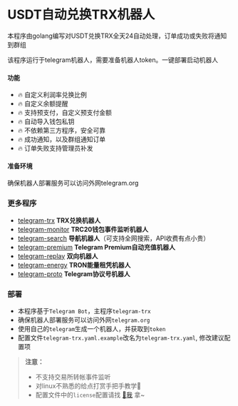 # USDT自动兑换TRX机器人

本程序由golang编写对USDT兑换TRX全天24自动处理，订单成功或失败将通知到群组

该程序运行于telegram机器人，需要准备机器人token。一键部署启动机器人

#### 功能
* 🔥 自定义利润率兑换比例
* 🔥 自定义余额提醒
* 🔥 支持预支付，自定义预支付金额
* 🔥 自动导入钱包私钥
* 🔥 不依赖第三方程序，安全可靠
* 🔥 成功通知，以及群组通知订单
* 🔥 订单失败支持管理员补发

#### 准备环境
确保机器人部署服务可以访问外网telegram.org

### 更多程序
* [telegram-trx](https://github.com/zavierswang/telegram-trx) **TRX兑换机器人**
* [telegram-monitor](https://github.com/zavierswang/telegram-monitor) **TRC20钱包事件监听机器人**
* [telegram-search](https://github.com/zavierswang/telegram-search) **导航机器人**（可支持全网搜索，API收费有点小贵）
* [telegram-premium](https://github.com/zavierswang/telegram-premium) **Telegram Premium自动充值机器人**
* [telegram-replay](https://github.com/zavierswang/telegram-replay) **双向机器人**
* [telegram-energy](https://github.com/zavierswang/telegram-energy) **TRON能量租凭机器人**
* [telegram-proto](https://github.com/zavierswang/telegram-proto) **Telegram协议号机器人**


### 部署
* 本程序基于`Telegram Bot`，主程序`telegram-trx`
* 确保机器人部署服务可以访问外网`telegram.org`
* 使用自己的`telegram`生成一个机器人，并获取到`token`
* 配置文件`telegram-trx.yaml.example`改名为`telegram-trx.yaml`, 修改建议配置项



> **注意：**
> * 不支持交易所转帐事件监听
> * 对linux不熟悉的给点打赏手把手教学🤭
> * 配置文件中的`license`配置请找 [🫣我](https://t.me/tg_llama) 拿~

